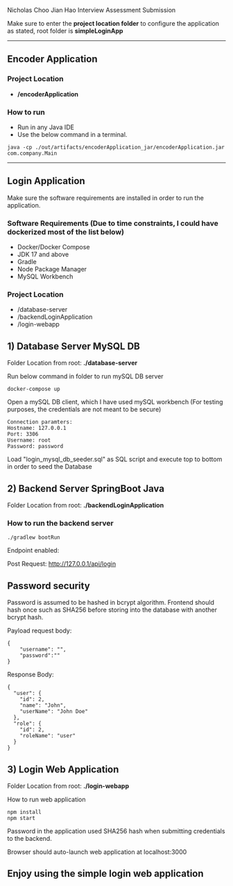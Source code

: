 Nicholas Choo Jian Hao Interview Assessment Submission

Make sure to enter the **project location folder** to configure the application as stated, root folder is **simpleLoginApp**

----
## Encoder Application

### Project Location
- **/encoderApplication**
### How to run
- Run in any Java IDE
- Use the below command in a terminal.
```
java -cp ./out/artifacts/encoderApplication_jar/encoderApplication.jar com.company.Main
```

----

## Login Application

Make sure the software requirements are installed in order to run the application.
### Software Requirements (Due to time constraints, I could have dockerized most of the list below)
- Docker/Docker Compose
- JDK 17 and above
- Gradle 
- Node Package Manager
- MySQL Workbench

### Project Location
- /database-server
- /backendLoginApplication
- /login-webapp

## 1) Database Server MySQL DB

Folder Location from root: **./database-server**

Run below command in folder to run mySQL DB server
```
docker-compose up
```
Open a mySQL DB client, which I have used mySQL workbench (For testing purposes, the credentials are not meant to be secure)

```
Connection paramters:
Hostname: 127.0.0.1
Port: 3306
Username: root
Password: password
```

Load "login_mysql_db_seeder.sql" as SQL script and execute top to bottom in order to seed the Database

## 2) Backend Server SpringBoot Java

Folder Location from root: **./backendLoginApplication**

### How to run the backend server
```
./gradlew bootRun
```
Endpoint enabled: 

Post Request: http://127.0.0.1/api/login

## Password security

Password is assumed to be hashed in bcrypt algorithm. Frontend should hash once such as SHA256 before storing into the database with another bcrypt hash.

Payload request body:
```
{
    "username": "",
    "password":""
}
```

Response Body:
```
{
  "user": {
    "id": 2,
    "name": "John",
    "userName": "John Doe"
  },
  "role": {
    "id": 2,
    "roleName": "user"
  }
}
```

## 3) Login Web Application
Folder Location from root: **./login-webapp**

How to run web application
```
npm install
npm start
```

Password in the application used SHA256 hash when submitting credentials to the backend.

Browser should auto-launch web application at localhost:3000

## Enjoy using the simple login web application
